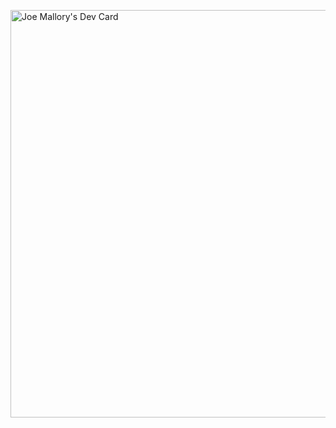 <a href="https://app.daily.dev/archoda"><img src="https://api.daily.dev/devcards/v2/1k5YOS9DECaCTvS65xQrH.png?r=yl4&type=wide" width="652" alt="Joe Mallory's Dev Card"/></a>

<!--
**archoda/archoda** is a ✨ _special_ ✨ repository because its `README.md` (this file) appears on your GitHub profile.

Here are some ideas to get you started:

- 🔭 I’m currently working on ...
- 🌱 I’m currently learning ...
- 👯 I’m looking to collaborate on ...
- 🤔 I’m looking for help with ...
- 💬 Ask me about ...
- 📫 How to reach me: ...
- 😄 Pronouns: ...
- ⚡ Fun fact: ...
-->
